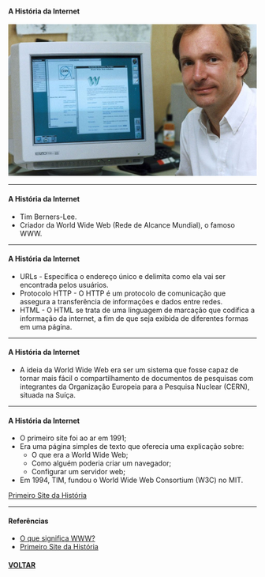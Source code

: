 #### A História da Internet

[![A História da Internet](./img/html-criador.jpg)](https://youtu.be/pKxWPo73pX0 "A História da Internet")

---

#### A História da Internet

- Tim Berners-Lee.
- Criador da World Wide Web (Rede de Alcance Mundial), o famoso WWW.

---

#### A História da Internet

- URLs - Especifica o endereço único e delimita como ela vai ser encontrada pelos usuários.
- Protocolo HTTP - O HTTP é um protocolo de comunicação que assegura a transferência de informações e dados entre redes.
- HTML - O HTML se trata de uma linguagem de marcação que codifica a informação da internet, a fim de que seja exibida de diferentes formas em uma página.

---

#### A História da Internet

- A ideia da World Wide Web era ser um sistema que fosse capaz de tornar mais fácil o compartilhamento de documentos de pesquisas com integrantes da Organização Europeia para a Pesquisa Nuclear (CERN), situada na Suíça.

---

#### A História da Internet

- O primeiro site foi ao ar em 1991;
- Era uma página simples de texto que oferecia uma explicação sobre:
  - O que era a World Wide Web;
  - Como alguém poderia criar um navegador;
  - Configurar um servidor web;
- Em 1994, TIM, fundou o World Wide Web Consortium (W3C) no MIT.

[Primeiro Site da História](http://info.cern.ch/hypertext/WWW/TheProject.html)

---

#### Referências

- [O que significa WWW?](https://canaltech.com.br/produtos/o-que-significa-www/)
- [Primeiro Site da História](http://info.cern.ch/hypertext/WWW/TheProject.html)

#### [VOLTAR](../)
